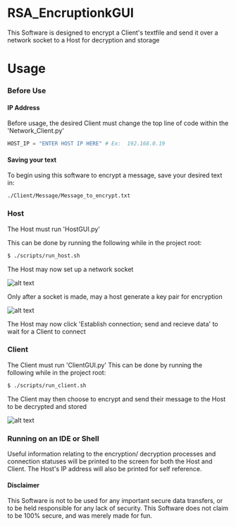 # RSA_EncruptionkGUI
This Software is designed to encrypt a Client's textfile and send it over a network socket to a Host for decryption and storage

# Usage
### Before Use
#### IP Address
Before usage, the desired Client must change the top line of code within the 'Network_Client.py'

``` Python
HOST_IP = "ENTER HOST IP HERE" # Ex:  192.168.0.19
```

#### Saving your text
To begin using this software to encrypt a message, save your desired text in:
```
./Client/Message/Message_to_encrypt.txt
```
### Host
The Host must run 'HostGUI.py'

This can be done by running the following while in the project root:
``` bash
$ ./scripts/run_host.sh
```

The Host may now set up a network socket

![alt text][socket]

Only after a socket is made, may a host generate a key pair for encryption

![alt text][key_gen]

The Host may now click 'Establish connection; send and recieve data' to wait for a Client to connect

### Client
The Client must run 'ClientGUI.py'
This can be done by running the following while in the project root:
``` bash
$ ./scripts/run_client.sh
```
The Client may then choose to encrypt and send their message to the Host to be decrypted and stored

![alt text][client]

### Running on an IDE or Shell
Useful information relating to the encryption/ decryption processes and connection statuses will be printed to the screen for both the Host and Client. The Host's IP address will also be printed for self reference.

#### Disclaimer
This Software is not to be used for any important secure data transfers, or to be held responsible for any lack of security. This Software does not claim to be 100% secure, and was merely made for fun.


[socket]: https://github.com/DylanTinianov/Images/blob/master/RSA_Encryption/socket.png
[key_gen]: https://github.com/DylanTinianov/Images/blob/master/RSA_Encryption/key_gen.png
[client]: https://github.com/DylanTinianov/Images/blob/master/RSA_Encryption/client.png
